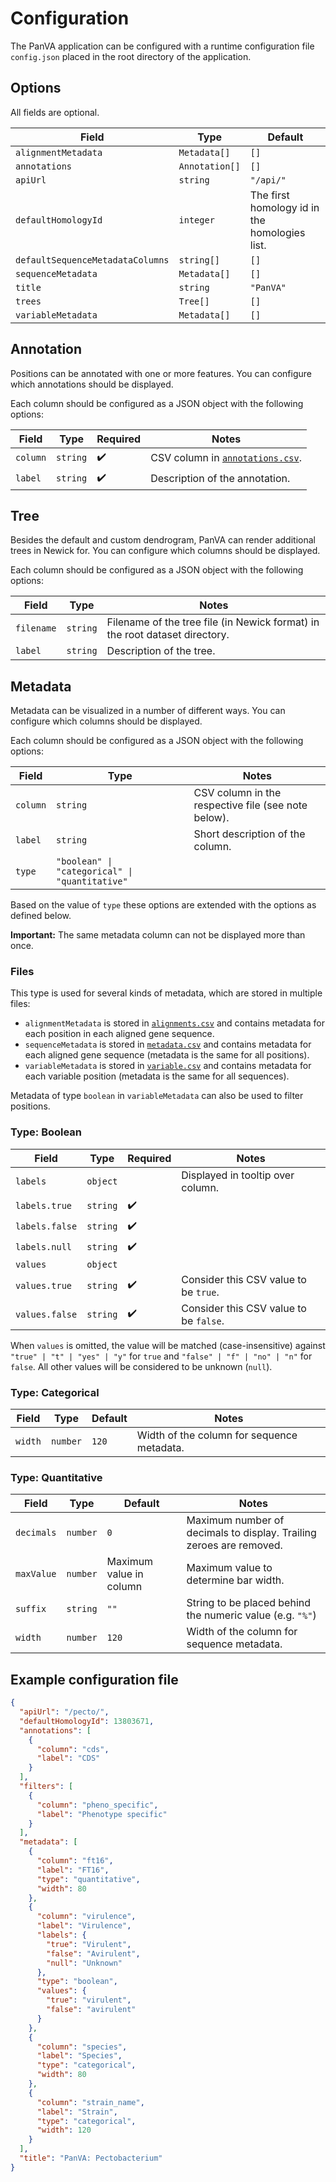 # Configuration

The PanVA application can be configured with a runtime configuration file `config.json` placed in the root directory of the application.

## Options

All fields are optional.

| Field                            | Type           | Default                                       |
|----------------------------------|----------------|-----------------------------------------------|
| `alignmentMetadata`              | `Metadata[]`   | `[]`                                          |
| `annotations`                    | `Annotation[]` | `[]`                                          |
| `apiUrl`                         | `string`       | `"/api/"`                                     |
| `defaultHomologyId`              | `integer`      | The first homology id in the homologies list. |
| `defaultSequenceMetadataColumns` | `string[]`     | `[]`                                          |
| `sequenceMetadata`               | `Metadata[]`   | `[]`                                          |
| `title`                          | `string`       | `"PanVA"`                                     |
| `trees`                          | `Tree[]`       | `[]`                                          |
| `variableMetadata`               | `Metadata[]`   | `[]`                                          |


## Annotation

Positions can be annotated with one or more features. You can configure which annotations should be displayed.

Each column should be configured as a JSON object with the following options:

| Field    | Type     | Required           | Notes                                                                                     |
|----------|----------|--------------------|-------------------------------------------------------------------------------------------|
| `column` | `string` | :heavy_check_mark: | CSV column in [`annotations.csv`](../../api/docs/data-format.md#annotationscsv-optional). |
| `label`  | `string` | :heavy_check_mark: | Description of the annotation.                                                            |


## Tree

Besides the default and custom dendrogram, PanVA can render additional trees in Newick for. You can configure which columns should be displayed.

Each column should be configured as a JSON object with the following options:

| Field      | Type     | Notes                                                                       |
|------------|----------|-----------------------------------------------------------------------------|
| `filename` | `string` | Filename of the tree file (in Newick format) in the root dataset directory. |
| `label`    | `string` | Description of the tree.                                                    |


## Metadata

Metadata can be visualized in a number of different ways. You can configure which columns should be displayed.

Each column should be configured as a JSON object with the following options:

| Field    | Type                                           | Notes                                               |
|----------|------------------------------------------------|-----------------------------------------------------|
| `column` | `string`                                       | CSV column in the respective file (see note below). |
| `label`  | `string`                                       | Short description of the column.                    |
| `type`   | `"boolean" \| "categorical" \| "quantitative"` |                                                     |

Based on the value of `type` these options are extended with the options as defined below.

**Important:** The same metadata column can not be displayed more than once.


### Files

This type is used for several kinds of metadata, which are stored in multiple files: 

* `alignmentMetadata` is stored in [`alignments.csv`](../../api/docs/data-format.md#alignmentscsv) and contains metadata for each position in each aligned gene sequence.
* `sequenceMetadata` is stored in [`metadata.csv`](../../api/docs/data-format.md#metadatacsv) and contains metadata for each aligned gene sequence (metadata is the same for all positions).
* `variableMetadata` is stored in [`variable.csv`](../../api/docs/data-format.md#variablecsv) and contains metadata for each variable position (metadata is the same for all sequences).

Metadata of type `boolean` in `variableMetadata` can also be used to filter positions.


### Type: Boolean

| Field          | Type     | Required           | Notes                                  |
|----------------|----------|--------------------|----------------------------------------|
| `labels`       | `object` |                    | Displayed in tooltip over column.      |
| `labels.true`  | `string` | :heavy_check_mark: |                                        |
| `labels.false` | `string` | :heavy_check_mark: |                                        |
| `labels.null`  | `string` | :heavy_check_mark: |                                        |
| `values`       | `object` |                    |                                        |
| `values.true`  | `string` | :heavy_check_mark: | Consider this CSV value to be `true`.  |
| `values.false` | `string` | :heavy_check_mark: | Consider this CSV value to be `false`. |

When `values` is omitted, the value will be matched (case-insensitive) against `"true" | "t" | "yes" | "y"` for `true` and `"false" | "f" | "no" | "n"` for `false`. All other values will be considered to be unknown (`null`).


### Type: Categorical

| Field   | Type     | Default | Notes                                      |
|---------|----------|---------|--------------------------------------------|
| `width` | `number` | `120`   | Width of the column for sequence metadata. |



### Type: Quantitative

| Field      | Type     | Default                 | Notes                                                               |
|------------|----------|-------------------------|---------------------------------------------------------------------|
| `decimals` | `number` | `0`                     | Maximum number of decimals to display. Trailing zeroes are removed. |
| `maxValue` | `number` | Maximum value in column | Maximum value to determine bar width.                               |
| `suffix`   | `string` | `""`                    | String to be placed behind the numeric value (e.g. `"%"`)           |
| `width`    | `number` | `120`                   | Width of the column for sequence metadata.                          |


## Example configuration file

```json
{
  "apiUrl": "/pecto/",
  "defaultHomologyId": 13803671,
  "annotations": [
    {
      "column": "cds",
      "label": "CDS"
    }
  ],
  "filters": [
    {
      "column": "pheno_specific",
      "label": "Phenotype specific"
    }
  ],
  "metadata": [
    {
      "column": "ft16",
      "label": "FT16",
      "type": "quantitative",
      "width": 80
    },
    {
      "column": "virulence",
      "label": "Virulence",
      "labels": {
        "true": "Virulent",
        "false": "Avirulent",
        "null": "Unknown"
      },
      "type": "boolean",
      "values": {
        "true": "virulent",
        "false": "avirulent"
      }
    },
    {
      "column": "species",
      "label": "Species",
      "type": "categorical",
      "width": 80
    },
    {
      "column": "strain_name",
      "label": "Strain",
      "type": "categorical",
      "width": 120
    }
  ],
  "title": "PanVA: Pectobacterium"
}
```
